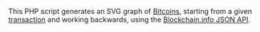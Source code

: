 This PHP script generates an SVG graph of [Bitcoins](http://www.weusecoins.com/), starting from a given [transaction](https://en.bitcoin.it/wiki/Transaction) and working backwards, using the [Blockchain.info JSON API](http://blockchain.info/api/).